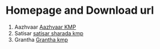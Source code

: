 # Homepage and Download url

1. Aazhvaar [Aazhvaar KMP](https://github.com/virtualvinodh/aazhvaar-telugu/blob/main/aazhvaar_telugu.kmp?raw=true)
2. Satisar [satisar sharada kmp](https://github.com/virtualvinodh/sharada-keyman-keyboard/raw/main/build/sharada.kmp)
 3. Grantha [Grantha kmp](https://github.com/virtualvinodh/grantha-keyman-keyboards/archive/refs/heads/main.zip)
